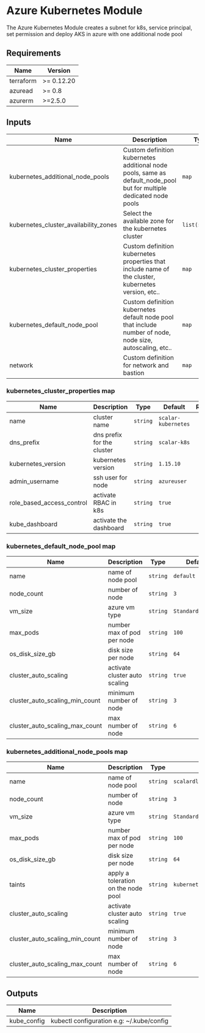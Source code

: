 # Azure Kubernetes Module

The Azure Kubernetes Module creates a subnet for k8s, service principal, set permission and deploy AKS in azure with one additional node pool

## Requirements

| Name | Version |
|------|---------|
| terraform | >= 0.12.20 |
| azuread | >= 0.8 |
| azurerm | >=2.5.0 |

## Inputs

| Name | Description | Type | Default | Required |
|------|-------------|------|---------|:--------:|
| kubernetes_additional_node_pools | Custom definition kubernetes additional node pools, same as default_node_pool but for multiple dedicated node pools | `map` | `{}` | no |
| kubernetes_cluster_availability_zones | Select the available zone for the kubernetes cluster | `list(string)` | n/a | yes |
| kubernetes_cluster_properties | Custom definition kubernetes properties that include name of the cluster, kubernetes version, etc.. | `map` | `{}` | no |
| kubernetes_default_node_pool | Custom definition kubernetes default node pool that include number of node, node size, autoscaling, etc.. | `map` | `{}` | no |
| network | Custom definition for network and bastion | `map` | `{}` | no |

### kubernetes_cluster_properties map

| Name | Description | Type | Default | Required |
|------|-------------|------|---------|:--------:|
| name | cluster name | `string` | `scalar-kubernetes` | no |
| dns_prefix | dns prefix for the cluster | `string` | `scalar-k8s` | no |
| kubernetes_version | kubernetes version | `string` | `1.15.10` | no|
| admin_username | ssh user for node | `string` | `azureuser` | no |
| role_based_access_control | activate RBAC in k8s | `string` | `true` | no |
| kube_dashboard | activate the dashboard | `string` | `true` | no |

### kubernetes_default_node_pool map

| Name | Description | Type | Default | Required |
|------|-------------|------|---------|:--------:|
| name | name of node pool | `string` | `default` | no |
| node_count | number of node | `string` | `3` | no |
| vm_size | azure vm type | `string` | `Standard_DS2_v2` | no |
| max_pods | number max of pod per node | `string` | `100` | no |
| os_disk_size_gb | disk size per node | `string` | `64` | no |
| cluster_auto_scaling | activate cluster auto scaling | `string` | `true` | no |
| cluster_auto_scaling_min_count | minimum number of node| `string` | `3` | no |
| cluster_auto_scaling_max_count | max number of node | `string` | `6` | no |

### kubernetes_additional_node_pools map

| Name | Description | Type | Default | Required |
|------|-------------|------|---------|:--------:|
| name | name of node pool | `string` | `scalardl` | no |
| node_count | number of node | `string` | `3` | no |
| vm_size | azure vm type | `string`| `Standard_DS2_v2` | no |
| max_pods | number max of pod per node | `string` | `100` | no |
| os_disk_size_gb | disk size per node | `string` | `64` | no |
| taints | apply a toleration on the node pool | `string` | `kubernetes.io/app=scalardl:NoSchedule` | no |
| cluster_auto_scaling | activate cluster auto scaling | `string` | `true` | no |
| cluster_auto_scaling_min_count | minimum number of node| `string` | `3` | no |
| cluster_auto_scaling_max_count | max number of node | `string` | `6` | no |

## Outputs

| Name | Description |
|------|-------------|
| kube_config | kubectl configuration e.g: ~/.kube/config |
